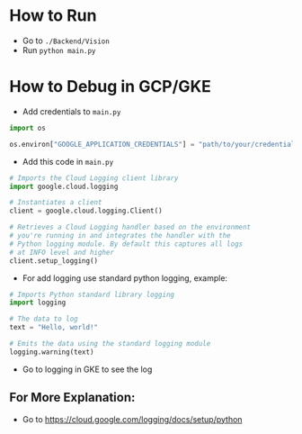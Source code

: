 # How to Run

- Go to `./Backend/Vision`
- Run `python main.py`

# How to Debug in GCP/GKE

- Add credentials to `main.py`
```python
import os

os.environ["GOOGLE_APPLICATION_CREDENTIALS"] = "path/to/your/credential.json"
```
- Add this code in `main.py`
```python
# Imports the Cloud Logging client library
import google.cloud.logging

# Instantiates a client
client = google.cloud.logging.Client()

# Retrieves a Cloud Logging handler based on the environment
# you're running in and integrates the handler with the
# Python logging module. By default this captures all logs
# at INFO level and higher
client.setup_logging()
```
- For add logging use standard python logging, example:
```python
# Imports Python standard library logging
import logging

# The data to log
text = "Hello, world!"

# Emits the data using the standard logging module
logging.warning(text)
```
- Go to logging in GKE to see the log

## For More Explanation:
- Go to https://cloud.google.com/logging/docs/setup/python